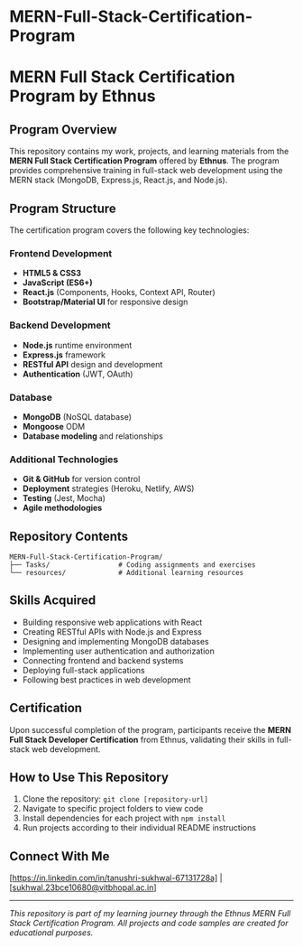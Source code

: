 # MERN-Full-Stack-Certification-Program

# MERN Full Stack Certification Program by Ethnus

## Program Overview

This repository contains my work, projects, and learning materials from the **MERN Full Stack Certification Program** offered by **Ethnus**. The program provides comprehensive training in full-stack web development using the MERN stack (MongoDB, Express.js, React.js, and Node.js).

## Program Structure

The certification program covers the following key technologies:

### Frontend Development
- **HTML5 & CSS3**
- **JavaScript (ES6+)**
- **React.js** (Components, Hooks, Context API, Router)
- **Bootstrap/Material UI** for responsive design

### Backend Development
- **Node.js** runtime environment
- **Express.js** framework
- **RESTful API** design and development
- **Authentication** (JWT, OAuth)

### Database
- **MongoDB** (NoSQL database)
- **Mongoose** ODM
- **Database modeling** and relationships

### Additional Technologies
- **Git & GitHub** for version control
- **Deployment** strategies (Heroku, Netlify, AWS)
- **Testing** (Jest, Mocha)
- **Agile methodologies**

## Repository Contents

```
MERN-Full-Stack-Certification-Program/
├── Tasks/                 # Coding assignments and exercises
└── resources/             # Additional learning resources
```

## Skills Acquired

- Building responsive web applications with React
- Creating RESTful APIs with Node.js and Express
- Designing and implementing MongoDB databases
- Implementing user authentication and authorization
- Connecting frontend and backend systems
- Deploying full-stack applications
- Following best practices in web development

## Certification

Upon successful completion of the program, participants receive the **MERN Full Stack Developer Certification** from Ethnus, validating their skills in full-stack web development.

## How to Use This Repository

1. Clone the repository: `git clone [repository-url]`
2. Navigate to specific project folders to view code
3. Install dependencies for each project with `npm install`
4. Run projects according to their individual README instructions

## Connect With Me

[https://in.linkedin.com/in/tanushri-sukhwal-67131728a] | [sukhwal.23bce10680@vitbhopal.ac.in]

---

*This repository is part of my learning journey through the Ethnus MERN Full Stack Certification Program. All projects and code samples are created for educational purposes.*
